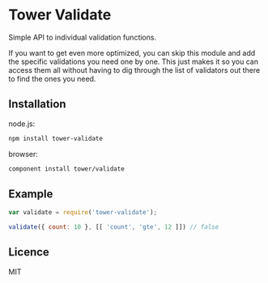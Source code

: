 # Tower Validate

Simple API to individual validation functions.

If you want to get even more optimized, you can skip this module and add the specific validations you need one by one. This just makes it so you can access them all without having to dig through the list of validators out there to find the ones you need.

## Installation

node.js:

```bash
npm install tower-validate
```

browser:

```bash
component install tower/validate
```

## Example

```js
var validate = require('tower-validate');

validate({ count: 10 }, [[ 'count', 'gte', 12 ]]) // false
```

## Licence

MIT